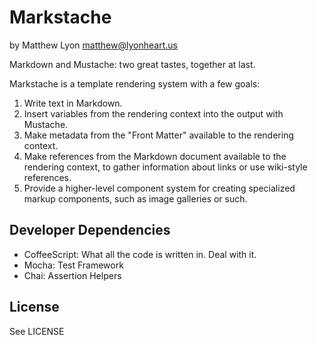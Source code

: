# Markstache

by Matthew Lyon <matthew@lyonheart.us>

Markdown and Mustache: two great tastes, together at last.

Markstache is a template rendering system with a few goals:

1. Write text in Markdown.
2. Insert variables from the rendering context into the output with Mustache.
3. Make metadata from the "Front Matter" available to the rendering context.
4. Make references from the Markdown document available to the rendering
   context, to gather information about links or use wiki-style references.
5. Provide a higher-level component system for creating specialized markup
   components, such as image galleries or such.

## Developer Dependencies

- CoffeeScript: What all the code is written in. Deal with it.
- Mocha: Test Framework
- Chai: Assertion Helpers

## License

See LICENSE
